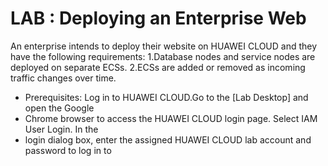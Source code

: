 # LAB : Deploying an Enterprise Web
An enterprise intends to deploy their website on HUAWEI CLOUD and they have the
following requirements:
1.Database nodes and service nodes are deployed on separate ECSs.
2.ECSs are added or removed as incoming traffic changes over time.
- Prerequisites: Log in to HUAWEI CLOUD.Go to the [Lab Desktop] and open the Google
- Chrome browser to access the HUAWEI CLOUD login page. Select IAM User Login. In the
- login dialog box, enter the assigned HUAWEI CLOUD lab account and password to log in to
